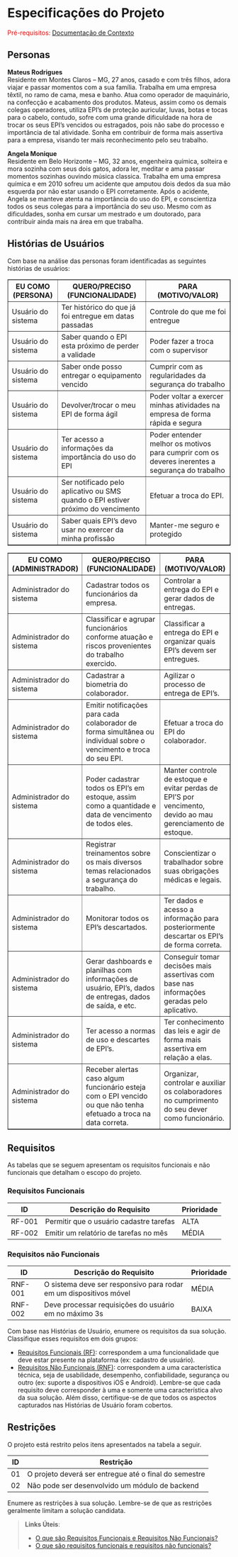 # Especificações do Projeto

<span style="color:red">Pré-requisitos: <a href="1-Documentação de Contexto.md"> Documentação de Contexto</a></span>


## Personas

**Mateus Rodrigues** <br/>
Residente em Montes Claros – MG, 27 anos, casado e com três filhos, adora viajar e passar momentos com a sua família. Trabalha em uma empresa têxtil, no ramo de cama, mesa e banho. Atua como operador de maquinário, na confecção e acabamento dos produtos. Mateus, assim como os demais colegas operadores, utiliza EPI’s de proteção auricular, luvas, botas e tocas para o cabelo, contudo, sofre com uma grande dificuldade na hora de trocar os seus EPI’s vencidos ou estragados, pois não sabe do processo e importância de tal atividade. Sonha em contribuir de forma mais assertiva para a empresa, visando ter mais reconhecimento pelo seu trabalho.  

**Angela Monique** <br/>
Residente em Belo Horizonte – MG, 32 anos, engenheira química, solteira e mora sozinha com seus dois gatos, adora ler, meditar e ama passar momentos sozinhas ouvindo música classica. Trabalha em uma empresa química e em 2010 sofreu um acidente que amputou dois dedos da sua mão esquerda por não estar usando o EPI corretamente. Após o acidente, Angela se manteve atenta na importância do uso do EPI, e conscientiza todos os seus colegas para a importância do seu uso. Mesmo com as dificuldades, sonha em cursar um mestrado e um doutorado, para contribuir ainda mais na área em que trabalha. 

## Histórias de Usuários

Com base na análise das personas foram identificadas as seguintes histórias de usuários:

<table border="1">
    <tr>
        <th>EU COMO (PERSONA) </th> <th>QUERO/PRECISO (FUNCIONALIDADE) </th> <th>PARA (MOTIVO/VALOR) </th>
    </tr>
    <tr>
        <td>Usuário do sistema</td> <td>Ter histórico do que já foi entregue em datas passadas</td> <td>Controle do que me foi entregue </td>
    </tr>
    <tr>
        <td>Usuário do sistema</td> <td>Saber quando o EPI esta próximo de perder a validade</td><td>Poder fazer a troca com o supervisor </td>
    </tr>
    <tr>
        <td>Usuário do sistema</td><td>Saber onde posso entregar o equipamento vencido</td><td>Cumprir com as regularidades da segurança do trabalho</td>
    </tr>
    <tr>
        <td>Usuário do sistema</td><td>Devolver/trocar o meu EPI de forma ágil</td><td>Poder voltar a exercer minhas atividades na empresa de forma rápida e segura</td>
    </tr>
    <tr>
        <td>Usuário do sistema</td><td>Ter acesso a informações da importância do uso do EPI</td><td>Poder entender melhor os motivos para cumprir com os deveres inerentes a segurança do trabalho</td>
    </tr>
    <tr>
        <td>Usuário do sistema</td><td>Ser notificado pelo aplicativo ou SMS quando o EPI estiver próximo do vencimento</td><td>Efetuar a troca do EPI. </td>
    </tr>
    <tr>
        <td>Usuário do sistema</td><td>Saber quais EPI’s devo usar no exercer da minha profissão</td><td>Manter-me seguro e protegido</td>
    </tr>
</table>

<table border="1">
     <tr>
        <th>EU COMO (ADMINISTRADOR) </th> <th>QUERO/PRECISO (FUNCIONALIDADE) </th> <th>PARA (MOTIVO/VALOR) </th>
    </tr>
    <tr>
        <td>Administrador do sistema</td> <td>Cadastrar todos os funcionários da empresa.</td> <td>Controlar a entrega do EPI e gerar dados de entregas.</td>
    </tr>
    <tr>
        <td>Administrador do sistema</td> <td>Classificar e agrupar funcionários conforme atuação e riscos provenientes do trabalho exercido.</td> <td>Classificar a entrega do EPI e organizar quais EPI’s devem ser entregues.</td>
    </tr>
    <tr>
        <td>Administrador do sistema</td> <td>Cadastrar a biometria do colaborador.</td> <td>Agilizar o processo de entrega de EPI’s.</td>
    </tr>
     <tr>
        <td>Administrador do sistema</td> <td>Emitir notificações para cada colaborador de forma simultânea ou individual sobre o vencimento e troca do seu EPI.</td> <td>Efetuar a troca do EPI do colaborador.</td>
    </tr>
      <tr>
        <td>Administrador do sistema</td> <td>Poder cadastrar todos os EPI’s em estoque, assim como a quantidade e data de vencimento de todos eles.</td> <td>Manter controle de estoque e evitar perdas de EPI’S por vencimento, devido ao mau gerenciamento de estoque.</td>
    </tr>
     <tr>
        <td>Administrador do sistema</td> <td>Registrar treinamentos sobre os mais diversos temas relacionados a segurança do trabalho.</td> <td>Conscientizar o trabalhador sobre suas obrigações médicas e legais.</td>
    </tr>
    <tr>
        <td>Administrador do sistema</td> <td>Monitorar todos os EPI’s descartados.</td> <td>Ter dados e acesso a informação para posteriormente descartar os EPI’s de forma correta.</td>
    </tr>
     <tr>
        <td>Administrador do sistema</td> <td>Gerar dashboards e planilhas com informações de usuário, EPI’s, dados de entregas, dados de saída, e etc.</td> <td>Conseguir tomar decisões mais assertivas com base nas informações geradas pelo aplicativo.</td>
    </tr>
    <tr>
        <td>Administrador do sistema</td> <td>Ter acesso a normas de uso e descartes de EPI’s.</td> <td>Ter conhecimento das leis e agir de forma mais assertiva em relação a elas.</td>
    </tr>
     <tr>
        <td>Administrador do sistema</td> <td>Receber alertas caso algum funcionário esteja com o EPI vencido ou que não tenha efetuado a troca na data correta.</td> <td>Organizar, controlar e auxiliar os colaboradores no cumprimento do seu dever como funcionário.</td>
    </tr>
</table>

## Requisitos

As tabelas que se seguem apresentam os requisitos funcionais e não funcionais que detalham o escopo do projeto.

### Requisitos Funcionais

|ID    | Descrição do Requisito  | Prioridade |
|------|-----------------------------------------|----|
|RF-001| Permitir que o usuário cadastre tarefas | ALTA | 
|RF-002| Emitir um relatório de tarefas no mês   | MÉDIA |


### Requisitos não Funcionais

|ID     | Descrição do Requisito  |Prioridade |
|-------|-------------------------|----|
|RNF-001| O sistema deve ser responsivo para rodar em um dispositivos móvel | MÉDIA | 
|RNF-002| Deve processar requisições do usuário em no máximo 3s |  BAIXA | 

Com base nas Histórias de Usuário, enumere os requisitos da sua solução. Classifique esses requisitos em dois grupos:

- [Requisitos Funcionais
 (RF)](https://pt.wikipedia.org/wiki/Requisito_funcional):
 correspondem a uma funcionalidade que deve estar presente na
  plataforma (ex: cadastro de usuário).
- [Requisitos Não Funcionais
  (RNF)](https://pt.wikipedia.org/wiki/Requisito_n%C3%A3o_funcional):
  correspondem a uma característica técnica, seja de usabilidade,
  desempenho, confiabilidade, segurança ou outro (ex: suporte a
  dispositivos iOS e Android).
Lembre-se que cada requisito deve corresponder à uma e somente uma
característica alvo da sua solução. Além disso, certifique-se de que
todos os aspectos capturados nas Histórias de Usuário foram cobertos.

## Restrições

O projeto está restrito pelos itens apresentados na tabela a seguir.

|ID| Restrição                                             |
|--|-------------------------------------------------------|
|01| O projeto deverá ser entregue até o final do semestre |
|02| Não pode ser desenvolvido um módulo de backend        |


Enumere as restrições à sua solução. Lembre-se de que as restrições geralmente limitam a solução candidata.

> **Links Úteis**:
> - [O que são Requisitos Funcionais e Requisitos Não Funcionais?](https://codificar.com.br/requisitos-funcionais-nao-funcionais/)
> - [O que são requisitos funcionais e requisitos não funcionais?](https://analisederequisitos.com.br/requisitos-funcionais-e-requisitos-nao-funcionais-o-que-sao/)
